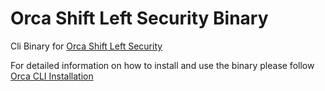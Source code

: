 # Orca Shift Left Security Binary

Cli Binary for [Orca Shift Left Security](https://orca.security/solutions/shift-left-security/)

For detailed information on how to install and use the binary please follow [Orca CLI Installation](https://docs.orcasecurity.io/docs/orca-cli-installation)
